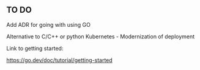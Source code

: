 ## TO DO

Add ADR for going with using GO

Alternative to C/C++ or python
Kubernetes - Modernization of deployment


Link to getting started: 

https://go.dev/doc/tutorial/getting-started

